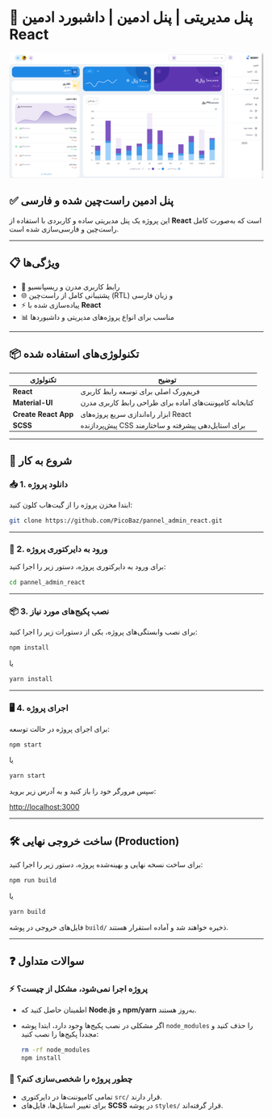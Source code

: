 # 🌟 پنل مدیریتی | پنل ادمین | داشبورد ادمین React


![Alt text](vi.png)


## ✅ پنل ادمین راست‌چین شده و فارسی

این پروژه یک پنل مدیریتی ساده و کاربردی با استفاده از **React** است که به‌صورت کامل راست‌چین و فارسی‌سازی شده است.

---

## 📋 ویژگی‌ها

- 🎨 رابط کاربری مدرن و ریسپانسیو  
- 🌐 پشتیبانی کامل از راست‌چین (RTL) و زبان فارسی  
- ⚡️ پیاده‌سازی شده با **React**  
- 📊 مناسب برای انواع پروژه‌های مدیریتی و داشبوردها  

---

## 📦 تکنولوژی‌های استفاده شده

| تکنولوژی            | توضیح                                                         |
|--------------------|--------------------------------------------------------------|
| **React**         | فریم‌ورک اصلی برای توسعه رابط کاربری                        |
| **Material-UI**   | کتابخانه کامپوننت‌های آماده برای طراحی رابط کاربری مدرن      |
| **Create React App** | ابزار راه‌اندازی سریع پروژه‌های React                      |
| **SCSS**          | پیش‌پردازنده CSS برای استایل‌دهی پیشرفته و ساختارمند        |

---

## 🚀 شروع به کار

### 📥 1. دانلود پروژه

ابتدا مخزن پروژه را از گیت‌هاب کلون کنید:

```bash
git clone https://github.com/PicoBaz/pannel_admin_react.git
```

---

### 📁 2. ورود به دایرکتوری پروژه

برای ورود به دایرکتوری پروژه، دستور زیر را اجرا کنید:

```bash
cd pannel_admin_react
```

---

### 📦 3. نصب پکیج‌های مورد نیاز

برای نصب وابستگی‌های پروژه، یکی از دستورات زیر را اجرا کنید:

```bash
npm install
```
یا
```bash
yarn install
```

---

### 🖥️ 4. اجرای پروژه

برای اجرای پروژه در حالت توسعه:

```bash
npm start
```
یا
```bash
yarn start
```

سپس مرورگر خود را باز کنید و به آدرس زیر بروید:

[http://localhost:3000](http://localhost:3000)

---

## 🛠️ ساخت خروجی نهایی (Production)

برای ساخت نسخه نهایی و بهینه‌شده پروژه، دستور زیر را اجرا کنید:

```bash
npm run build
```
یا
```bash
yarn build
```

فایل‌های خروجی در پوشه `build/` ذخیره خواهند شد و آماده استقرار هستند.

---

## ❓ سوالات متداول

### ⚡ پروژه اجرا نمی‌شود، مشکل از چیست؟
- اطمینان حاصل کنید که **Node.js** و **npm/yarn** به‌روز هستند.  
- اگر مشکلی در نصب پکیج‌ها وجود دارد، ابتدا پوشه `node_modules` را حذف کنید و مجدداً پکیج‌ها را نصب کنید:

  ```bash
  rm -rf node_modules
  npm install
  ```

### 📁 چطور پروژه را شخصی‌سازی کنم؟
- تمامی کامپوننت‌ها در دایرکتوری `src/` قرار دارند.  
- برای تغییر استایل‌ها، فایل‌های **SCSS** در پوشه `styles/` قرار گرفته‌اند.

